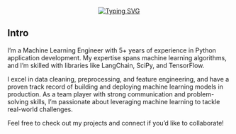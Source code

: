 <p align="center">
  <a href="https://git.io/typing-svg">
    <img src="https://readme-typing-svg.demolab.com/?lines=Analyze+|+Predict+|+Deploy&color=32CD32" alt="Typing SVG">
  </a>
</p>


## Intro
I’m a Machine Learning Engineer with 5+ years of experience in Python application development. My expertise spans machine learning algorithms, and I’m skilled with libraries like LangChain, SciPy, and TensorFlow.

I excel in data cleaning, preprocessing, and feature engineering, and have a proven track record of building and deploying machine learning models in production. As a team player with strong communication and problem-solving skills, I’m passionate about leveraging machine learning to tackle real-world challenges.

Feel free to check out my projects and connect if you’d like to collaborate!


<!--
**arshmankhalid88/arshmankhalid88** is a ✨ _special_ ✨ repository because its `README.md` (this file) appears on your GitHub profile.

Here are some ideas to get you started:

- 🔭 I’m currently working on ...
- 🌱 I’m currently learning ...
- 👯 I’m looking to collaborate on ...
- 🤔 I’m looking for help with ...
- 💬 Ask me about ...
- 📫 How to reach me: ...
- 😄 Pronouns: ...
- ⚡ Fun fact: ...
-->


